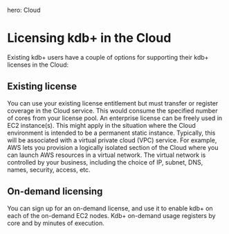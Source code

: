 hero: <i class="fa fa-cloud"></i> Cloud

# Licensing kdb+ in the Cloud


Existing kdb+ users have a couple of options for supporting their kdb+
licenses in the Cloud:


## Existing license

You can use your existing license entitlement but must transfer or register coverage in the Cloud service. This would consume the specified number of cores from your license pool. An enterprise license can be freely used in EC2 instance(s). This might apply in the situation where the Cloud environment is intended to be a permanent static instance. Typically, this will be associated with a virtual private cloud (VPC) service. For example, AWS lets you provision a logically isolated section of the Cloud where you can launch AWS resources in a virtual network. The virtual network is controlled by your business, including the choice of IP, subnet, DNS, names, security, access, etc.


## On-demand licensing

You can sign up for an on-demand license, and use it to enable kdb+ on each of the on-demand EC2 nodes. Kdb+ on-demand usage registers by core and by minutes of execution.


